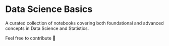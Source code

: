 # Data Science Basics

A curated collection of notebooks covering both foundational and advanced concepts in Data Science and Statistics.

Feel free to contribute :sparkling_heart: